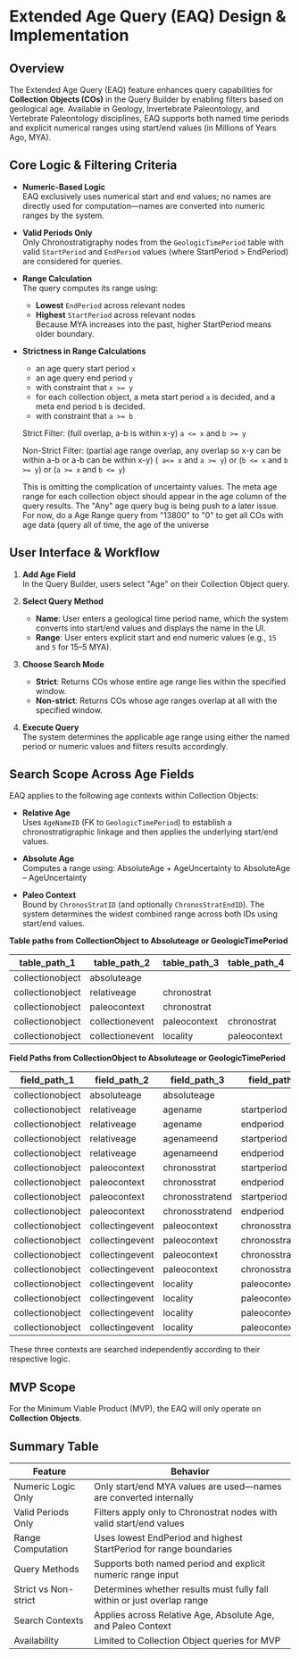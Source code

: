 # Extended Age Query (EAQ) Design & Implementation

## Overview

The Extended Age Query (EAQ) feature enhances query capabilities for **Collection Objects (COs)** in the Query Builder by enabling filters based on geological age. Available in Geology, Invertebrate Paleontology, and Vertebrate Paleontology disciplines, EAQ supports both named time periods and explicit numerical ranges using start/end values (in Millions of Years Ago, MYA).

## Core Logic & Filtering Criteria

- **Numeric-Based Logic**  
  EAQ exclusively uses numerical start and end values; no names are directly used for computation—names are converted into numeric ranges by the system.

- **Valid Periods Only**  
  Only Chronostratigraphy nodes from the `GeologicTimePeriod` table with valid `StartPeriod` and `EndPeriod` values (where StartPeriod > EndPeriod) are considered for queries.

- **Range Calculation**  
  The query computes its range using:
  - **Lowest** `EndPeriod` across relevant nodes
  - **Highest** `StartPeriod` across relevant nodes  
  Because MYA increases into the past, higher StartPeriod means older boundary.

- **Strictness in Range Calculations**
  - an age query start period `x`
  - an age query end period `y`
  - with constraint that `x >= y`
  - for each collection object, a meta start period `a` is decided, and a meta end period `b` is decided.
  - with constraint that `a >= b`

  Strict Filter: (full overlap, a-b is within x-y)
  `a <= x` and `b >= y`

  Non-Strict Filter: (partial age range overlap, any overlap so x-y can be within a-b or a-b can be within x-y)
  (` a<= x` and `a >= y`) or (`b <= x` and `b >= y`) or (`a >= x` and `b <= y`)

  This is omitting the complication of uncertainty values.
  The meta age range for each collection object should appear in the age column of the query results.
  The "Any" age query bug is being push to a later issue. For now, do a Age Range query from "13800" to "0" to get all COs with age data (query all of time, the age of the universe

## User Interface & Workflow

1. **Add Age Field**  
   In the Query Builder, users select "Age" on their Collection Object query.

2. **Select Query Method**  
   - **Name**: User enters a geological time period name, which the system converts into start/end values and displays the name in the UI.  
   - **Range**: User enters explicit start and end numeric values (e.g., `15` and `5` for 15–5 MYA).

3. **Choose Search Mode**  
   - **Strict**: Returns COs whose entire age range lies within the specified window.  
   - **Non-strict**: Returns COs whose age ranges overlap at all with the specified window.

4. **Execute Query**  
   The system determines the applicable age range using either the named period or numeric values and filters results accordingly.

## Search Scope Across Age Fields

EAQ applies to the following age contexts within Collection Objects:

- **Relative Age**  
  Uses `AgeNameID` (FK to `GeologicTimePeriod`) to establish a chronostratigraphic linkage and then applies the underlying start/end values.

- **Absolute Age**  
  Computes a range using: AbsoluteAge + AgeUncertainty to AbsoluteAge – AgeUncertainty
  
- **Paleo Context**  
Bound by `ChronosStratID` (and optionally `ChronosStratEndID`). The system determines the widest combined range across both IDs using start/end values.

**Table paths from CollectionObject to Absoluteage or GeologicTimePeriod**

| table_path_1     | table_path_2    | table_path_3  | table_path_4    | table_path_5      |
|------------------|-----------------|---------------|-----------------|-------------------|
| collectionobject | absoluteage     |               |                 |                   |
| collectionobject | relativeage     | chronostrat   |                 |                   |
| collectionobject | paleocontext    | chronostrat   |                 |                   |
| collectionobject | collectionevent | paleocontext  | chronostrat     |                   |
| collectionobject | collectionevent | locality      | paleocontext    | chronostrat       |

**Field Paths from CollectionObject to Absoluteage or GeologicTimePeriod**

| field_path_1     | field_path_2    | field_path_3   | field_path_4   | field_path_5     | field_path_6  |
|------------------|-----------------|----------------|----------------|------------------|---------------|
| collectionobject | absoluteage     | absoluteage    |                |                  |               |
| collectionobject | relativeage     | agename        | startperiod    |                  |               |
| collectionobject | relativeage     | agename        | endperiod      |                  |               |
| collectionobject | relativeage     | agenameend     | startperiod    |                  |               |
| collectionobject | relativeage     | agenameend     | endperiod      |                  |               |
| collectionobject | paleocontext    | chronosstrat   | startperiod    |                  |               |
| collectionobject | paleocontext    | chronosstrat   | endperiod      |                  |               |
| collectionobject | paleocontext    | chronosstratend| startperiod    |                  |               |
| collectionobject | paleocontext    | chronosstratend| endperiod      |                  |               |
| collectionobject | collectingevent | paleocontext   | chronosstrat   | startperiod      |               |
| collectionobject | collectingevent | paleocontext   | chronosstrat   | endperiod        |               |
| collectionobject | collectingevent | paleocontext   | chronosstratend| startperiod      |               |
| collectionobject | collectingevent | paleocontext   | chronosstratend| endperiod        |               |
| collectionobject | collectingevent | locality       | paleocontext   | chronosstrat     | startperiod   |
| collectionobject | collectingevent | locality       | paleocontext   | chronosstrat     | endperiod     |
| collectionobject | collectingevent | locality       | paleocontext   | chronosstratend  | startperiod   |
| collectionobject | collectingevent | locality       | paleocontext   | chronosstratend  | endperiod     |

These three contexts are searched independently according to their respective logic.

## MVP Scope

For the Minimum Viable Product (MVP), the EAQ will only operate on **Collection Objects**.

## Summary Table

| Feature                 | Behavior                                                                 |
|------------------------|--------------------------------------------------------------------------|
| Numeric Logic Only     | Only start/end MYA values are used—names are converted internally        |
| Valid Periods Only     | Filters apply only to Chronostrat nodes with valid start/end values      |
| Range Computation      | Uses lowest EndPeriod and highest StartPeriod for range boundaries       |
| Query Methods          | Supports both named period and explicit numeric range input              |
| Strict vs Non-strict   | Determines whether results must fully fall within or just overlap range  |
| Search Contexts        | Applies across Relative Age, Absolute Age, and Paleo Context             |
| Availability           | Limited to Collection Object queries for MVP                            |


